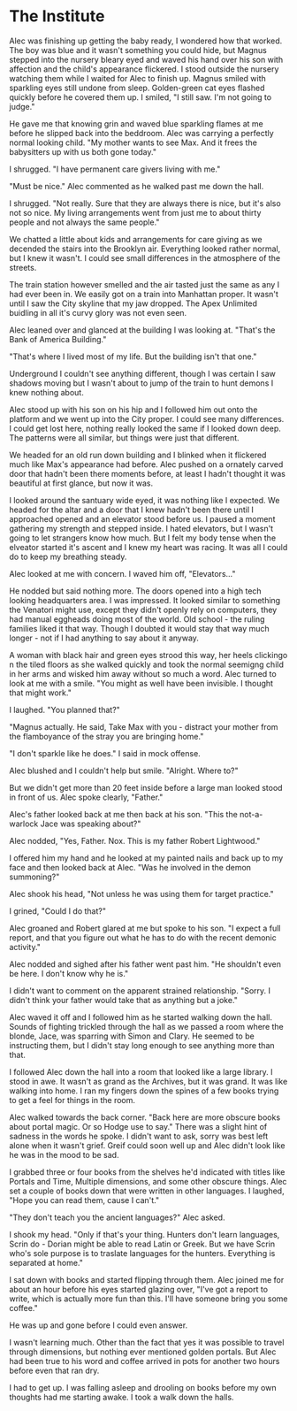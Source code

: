# The Institute

Alec was finishing up getting the baby ready, I wondered how that worked.  The boy was blue and it wasn't something you could hide, but Magnus stepped into the nursery bleary eyed and waved his hand over his son with affection and the child's appearance flickered.  I stood outside the nursery watching them while I waited for Alec to finish up.  Magnus smiled with sparkling eyes still undone from sleep.  Golden-green cat eyes flashed quickly before he covered them up.  I smiled, "I still saw.  I'm not going to judge."

He gave me that knowing grin and waved blue sparkling flames at me before he slipped back into the beddroom.  Alec was carrying a perfectly normal looking child.  "My mother wants to see Max.  And it frees the babysitters up with us both gone today."

I shrugged.  "I have permanent care givers living with me."

"Must be nice."  Alec commented as he walked past me down the hall.

I shrugged.  "Not really.  Sure that they are always there is nice, but it's also not so nice.  My living arrangements went from just me to about thirty people and not always the same people."

We chatted a little about kids and arrangements for care giving as we decended the stairs into the Brooklyn air.  Everything looked rather normal, but I knew it wasn't.  I could see small differences in the atmosphere of the streets.

The train station however smelled and the air tasted just the same as any I had ever been in.  We easily got on a train into Manhattan proper.  It wasn't until I saw the City skyline that my jaw dropped.  The Apex Unlimited buidling in all it's curvy glory was not even seen.  

Alec leaned over and glanced at the building I was looking at.  "That's the Bank of America Building."

"That's where I lived most of my life.  But the building isn't that one."  

Underground I couldn't see anything different, though I was certain I saw shadows moving but I wasn't about to jump of the train to hunt demons I knew nothing about.

Alec stood up with his son on his hip and I followed him out onto the platform and we went up into the City proper.  I could see many differences.  I could get lost here, nothing really looked the same if I looked down deep.  The patterns were all similar, but things were just that different.  

We headed for an old run down building and I blinked when it flickered much like Max's appearance had before.  Alec pushed on a ornately carved door that hadn't been there moments before, at least I hadn't thought it was beautiful at first glance, but now it was.

I looked around the santuary wide eyed, it was nothing like I expected.  We headed for the altar and a door that I knew hadn't been there until I approached opened and an elevator stood before us.  I paused a moment gathering my strength and stepped inside.  I hated elevators, but I wasn't going to let strangers know how much.  But I felt my body tense when the elveator started it's ascent and I knew my heart was racing.  It was all I could do to keep my breathing steady.

Alec looked at me with concern.  I waved him off, "Elevators..."

He nodded but said nothing more.  The doors opened into a high tech looking headquarters area.  I was impressed.  It looked similar to something the Venatori might use, except they didn't openly rely on computers, they had manual eggheads doing most of the world.  Old school - the ruling families liked it that way.  Though I doubted it would stay that way much longer - not if I had anything to say about it anyway.

A woman with black hair and green eyes strood this way, her heels clickingo n the tiled floors as she walked quickly and took the normal seemigng child in her arms and wisked him away without so much a word.  Alec turned to look at me with a smile.  "You might as well have been invisible.  I thought that might work."

I laughed.  "You planned that?"

"Magnus actually.  He said, Take Max with you - distract your mother from the flamboyance of the stray you are bringing home."

"I don't sparkle like he does."  I said in mock offense.

Alec blushed and I couldn't help but smile.  "Alright. Where to?"

But we didn't get more than 20 feet inside before a large man looked stood in front of us.  Alec spoke clearly, "Father."

Alec's father looked back at me then back at his son.  "This the not-a-warlock Jace was speaking about?"

Alec nodded, "Yes, Father.  Nox.  This is my father Robert Lightwood."

I offered him my hand and he looked at my painted nails and back up to my face and then looked back at Alec.  "Was he involved in the demon summoning?"

Alec shook his head, "Not unless he was using them for target practice."

I grined, "Could I do that?"

Alec groaned and Robert glared at me but spoke to his son.  "I expect a full report, and that you figure out what he has to do with the recent demonic activity."

Alec nodded and sighed after his father went past him.  "He shouldn't even be here.  I don't know why he is."

I didn't want to comment on the apparent strained relationship.  "Sorry.  I didn't think your father would take that as anything but a joke."

Alec waved it off and I followed him as he started walking down the hall.  Sounds of fighting trickled through the hall as we passed a room where the blonde, Jace, was sparring with Simon and Clary.  He seemed to be instructing them, but I didn't stay long enough to see anything more than that.  

I followed Alec down the hall into a room that looked like a large library.  I stood in awe.  It wasn't as grand as the Archives, but it was grand.  It was like walking into home.  I ran my fingers down the spines of a few books trying to get a feel for things in the room.

Alec walked towards the back corner.  "Back here are more obscure books about portal magic.  Or so Hodge use to say."  There was a slight hint of sadness in the words he spoke.  I didn't want to ask, sorry was best left alone when it wasn't grief.  Greif could soon well up and Alec didn't look like he was in the mood to be sad.  

I grabbed three or four books from the shelves he'd indicated with titles like Portals and Time, Multiple dimensions, and some other obscure things.  Alec set a couple of books down that were written in other languages.  I laughed, "Hope you can read them, cause I can't."

"They don't teach you the ancient languages?"  Alec asked.

I shook my head. "Only if that's your thing.  Hunters don't learn languages, Scrin do - Dorian might be able to read Latin or Greek.  But we have Scrin who's sole purpose is to traslate languages for the hunters.  Everything is separated at home."

I sat down with books and started flipping through them.  Alec joined me for about an hour before his eyes started glazing over, "I've got a report to write, which is actually more fun than this.  I'll have someone bring you some coffee."

He was up and gone before I could even answer.

I wasn't learning much.  Other than the fact that yes it was possible to travel through dimensions, but nothing ever mentioned golden portals. But Alec had been true to his word and coffee arrived in pots for another two hours before even that ran dry.  

I had to get up.  I was falling asleep and drooling on books before my own thoughts had me starting awake.  I took a walk down the halls.



